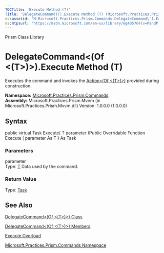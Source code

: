```yaml
---
TOCTitle: 'Execute Method (T)'
Title: 'DelegateCommand(T).Execute Method (T) (Microsoft.Practices.Prism.Commands)'
ms:assetid: 'M:Microsoft.Practices.Prism.Commands.DelegateCommand\`1.Execute(\`0)'
ms:mtpsurl: 'https://msdn.microsoft.com/en-us/library/Gg405764(v=PandP.50)'
---
```


Prism Class Library

DelegateCommand&lt;(Of &lt;(T&gt;)&gt;).Execute Method (T)
==============================================================

Executes the command and invokes the [Action&lt;(Of &lt;(T&gt;)&gt;)](http://msdn2.microsoft.com/en-us/library/018hxwa8) provided during construction.

**Namespace:** [Microsoft.Practices.Prism.Commands](https://msdn.microsoft.com/n:microsoft.practices.prism.commands)
**Assembly:** Microsoft.Practices.Prism.Mvvm (in Microsoft.Practices.Prism.Mvvm.dll) Version: 1.0.0.0 (1.0.0.0)

## Syntax


<span id="syntaxToggle"></span>public virtual Task Execute( T parameter )Public Overridable Function Execute ( parameter As T ) As Task

### Parameters

parameter  
Type: [T](https://msdn.microsoft.com/t:microsoft.practices.prism.commands.delegatecommand%601)
Data used by the command.

### Return Value

Type: [Task](http://msdn2.microsoft.com/en-us/library/dd235678)

See Also
--------


[DelegateCommand&lt;(Of &lt;(T&gt;)&gt;) Class](https://msdn.microsoft.com/t:microsoft.practices.prism.commands.delegatecommand%601)

[DelegateCommand&lt;(Of &lt;(T&gt;)&gt;) Members](https://msdn.microsoft.com/allmembers.t:microsoft.practices.prism.commands.delegatecommand%601)

[Execute Overload](https://msdn.microsoft.com/overload:microsoft.practices.prism.commands.delegatecommand%601.execute)

[Microsoft.Practices.Prism.Commands Namespace](https://msdn.microsoft.com/n:microsoft.practices.prism.commands)
